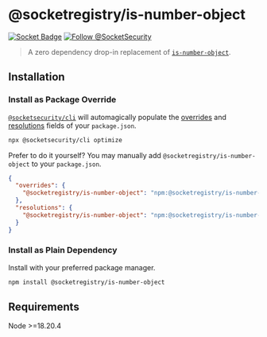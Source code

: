 # @socketregistry/is-number-object

[![Socket Badge](https://socket.dev/api/badge/npm/package/@socketregistry/is-number-object)](https://socket.dev/npm/package/@socketregistry/is-number-object)
[![Follow @SocketSecurity](https://img.shields.io/twitter/follow/SocketSecurity?style=social)](https://twitter.com/SocketSecurity)

> A zero dependency drop-in replacement of
> [`is-number-object`](https://www.npmjs.com/package/is-number-object).

## Installation

### Install as Package Override

[`@socketsecurity/cli`](https://www.npmjs.com/package/@socketsecurity/cli) will
automagically populate the
[overrides](https://docs.npmjs.com/cli/v9/configuring-npm/package-json#overrides)
and [resolutions](https://yarnpkg.com/configuration/manifest#resolutions) fields
of your `package.json`.

```sh
npx @socketsecurity/cli optimize
```

Prefer to do it yourself? You may manually add
`@socketregistry/is-number-object` to your `package.json`.

```json
{
  "overrides": {
    "@socketregistry/is-number-object": "npm:@socketregistry/is-number-object@^1"
  },
  "resolutions": {
    "@socketregistry/is-number-object": "npm:@socketregistry/is-number-object@^1"
  }
}
```

### Install as Plain Dependency

Install with your preferred package manager.

```sh
npm install @socketregistry/is-number-object
```

## Requirements

Node &gt;=18.20.4
